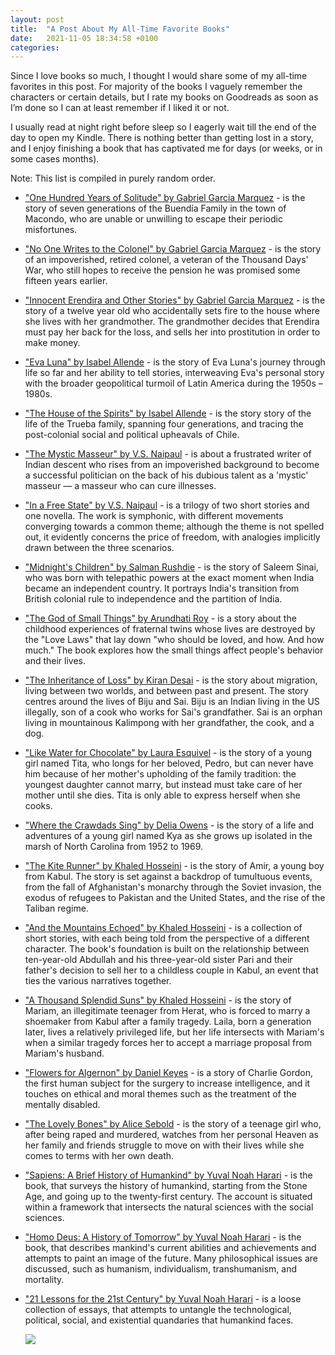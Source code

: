 ```yaml
---
layout: post
title:  "A Post About My All-Time Favorite Books"
date:   2021-11-05 18:34:58 +0100
categories: 
---
```

Since I love books so much, I thought I would share some of my all-time favorites in this post. For majority of the books I vaguely remember the characters or certain details, but I rate my books on Goodreads as soon as I’m done so I can at least remember if I liked it or not.  

I usually read at night right before sleep so I eagerly wait till the end of the day to open my Kindle. There is nothing better than getting lost in a story, and I enjoy finishing a book that has captivated me for days (or weeks, or in some cases months).

Note: This list is compiled in purely random order.

<ul>
  <li> <p><a href="https://www.goodreads.com/book/show/320.One_Hundred_Years_of_Solitude?ac=1&from_search=true&qid=trUw9lxmWm&rank=1" title="hp">"One Hundred Years of Solitude" by Gabriel Garcia Marquez</a> - is the story of seven generations of the Buendía Family in the town of Macondo, who are unable or unwilling to escape their periodic misfortunes.</p> 
  
  </li>
</ul>

<ul>
  <li><p><a href="https://www.goodreads.com/book/show/859844.No_One_Writes_to_the_Colonel?ac=1&from_search=true&qid=iEsyJ54Ask&rank=3" title="hp">"No One Writes to the Colonel" by Gabriel Garcia Marquez</a> - is the story of an impoverished, retired colonel, a veteran of the Thousand Days' War, who still hopes to receive the pension he was promised some fifteen years earlier.</p> 
  
  </li>
</ul>

<ul>
  <li><p><a href="https://www.goodreads.com/book/show/31741.Innocent_Erendira_and_Other_Stories" title="hp">"Innocent Erendira and Other Stories" by Gabriel Garcia Marquez</a> - is the story of a twelve year old who accidentally sets fire to the house where she lives with her grandmother. The grandmother decides that Erendira must pay her back for the loss, and sells her into prostitution in order to make money.</p> 
  
  </li>
</ul>

<ul>
  <li><p><a href="https://www.goodreads.com/book/show/149196.Eva_Luna" title="hp">"Eva Luna" by Isabel Allende</a> - is the story of Eva Luna's journey through life so far and her ability to tell stories, interweaving Eva's personal story with the broader geopolitical turmoil of Latin America during the 1950s – 1980s.</p> 
  
  </li>
</ul>

<ul>
  <li><p><a href="https://www.goodreads.com/book/show/9328.The_House_of_the_Spirits" title="hp">"The House of the Spirits" by Isabel Allende</a> - is the story story of the life of the Trueba family, spanning four generations, and tracing the post-colonial social and political upheavals of Chile.</p> 
  
  </li>
</ul>

<ul>
  <li><p><a href="https://www.goodreads.com/book/show/54149.The_Mystic_Masseur" title="hp">"The Mystic Masseur" by V.S. Naipaul</a> - is about a frustrated writer of Indian descent who rises from an impoverished background to become a successful politician on the back of his dubious talent as a 'mystic' masseur — a masseur who can cure illnesses.</p> 
  
  </li>
</ul>

<ul>
  <li><p><a href="https://www.goodreads.com/book/show/49742.In_a_Free_State" title="hp">"In a Free State" by V.S. Naipaul</a> - is a trilogy of two short stories and one novella. The work is symphonic, with different movements converging towards a common theme; although the theme is not spelled out, it evidently concerns the price of freedom, with analogies implicitly drawn between the three scenarios.</p>
  
  </li>
</ul>

<ul>
  <li><p><a href="https://www.goodreads.com/book/show/14836.Midnight_s_Children" title="hp">"Midnight's Children" by Salman Rushdie</a> - is the story of Saleem Sinai, who was born with telepathic powers at the exact moment when India became an independent country. It portrays India's transition from British colonial rule to independence and the partition of India.</p>  
  
  </li>
</ul>

<ul>
  <li><p><a href="https://www.goodreads.com/book/show/9777.The_God_of_Small_Things?ac=1&from_search=true&qid=IxeKkIkLMK&rank=1" title="hp">"The God of Small Things" by Arundhati Roy</a> - is a story about the childhood experiences of fraternal twins whose lives are destroyed by the "Love Laws" that lay down "who should be loved, and how. And how much." The book explores how the small things affect people's behavior and their lives.</p>
  
  </li>
</ul>

<ul>
  <li><p><a href="https://www.goodreads.com/book/show/95186.The_Inheritance_of_Loss" title="hp">"The Inheritance of Loss" by Kiran Desai</a> - is the story about migration, living between two worlds, and between past and present. The story centres around the lives of Biju and Sai. Biju is an Indian living in the US illegally, son of a cook who works for Sai's grandfather. Sai is an orphan living in mountainous Kalimpong with her grandfather, the cook, and a dog.</p> 
  
  </li>
</ul>

<ul>
  <li><p><a href="https://www.goodreads.com/book/show/6952.Like_Water_for_Chocolate" title="hp">"Like Water for Chocolate" by Laura Esquivel</a> - is the story of a young girl named Tita, who longs for her beloved, Pedro, but can never have him because of her mother's upholding of the family tradition: the youngest daughter cannot marry, but instead must take care of her mother until she dies. Tita is only able to express herself when she cooks.</p> 
  
  </li>
</ul>

<ul>
  <li><p><a href="https://www.goodreads.com/book/show/36809135-where-the-crawdads-sing" title="hp">"Where the Crawdads Sing" by Delia Owens</a> - is the story of a life and adventures of a young girl named Kya as she grows up isolated in the marsh of North Carolina from 1952 to 1969.</p>
  
  </li>
</ul>

<ul>
  <li><p><a href="hhttps://www.goodreads.com/book/show/77203.The_Kite_Runner" title="hp">"The Kite Runner" by Khaled Hosseini</a> - is the story of Amir, a young boy from Kabul. The story is set against a backdrop of tumultuous events, from the fall of Afghanistan's monarchy through the Soviet invasion, the exodus of refugees to Pakistan and the United States, and the rise of the Taliban regime.</p>
  
  </li>
</ul>

<ul>
  <li><p><a href="https://www.goodreads.com/book/show/16115612-and-the-mountains-echoed" title="hp">"And the Mountains Echoed" by Khaled Hosseini</a> - is a collection of short stories, with each being told from the perspective of a different character. The book's foundation is built on the relationship between ten-year-old Abdullah and his three-year-old sister Pari and their father's decision to sell her to a childless couple in Kabul, an event that ties the various narratives together.</p>
  
  </li>
</ul>

<ul>
  <li><p><a href="https://www.goodreads.com/book/show/128029.A_Thousand_Splendid_Suns" title="hp">"A Thousand Splendid Suns" by Khaled Hosseini</a> - is the story of Mariam, an illegitimate teenager from Herat, who is forced to marry a shoemaker from Kabul after a family tragedy. Laila, born a generation later, lives a relatively privileged life, but her life intersects with Mariam's when a similar tragedy forces her to accept a marriage proposal from Mariam's husband.</p> 
  
  </li>
</ul>

<ul>
  <li><p><a href="https://www.goodreads.com/book/show/36576608-flowers-for-algernon" title="hp">"Flowers for Algernon" by Daniel Keyes</a> - is a story of Charlie Gordon, the first human subject for the surgery to increase intelligence, and it touches on ethical and moral themes such as the treatment of the mentally disabled.</p> 
  
  </li>
</ul>

<ul>
  <li><p><a href="https://www.goodreads.com/book/show/12232938-the-lovely-bones" title="hp">"The Lovely Bones" by Alice Sebold</a> - is the story of a teenage girl who, after being raped and murdered, watches from her personal Heaven as her family and friends struggle to move on with their lives while she comes to terms with her own death.</p> 
  
  </li>
</ul>

<ul>
  <li><p><a href="https://www.goodreads.com/book/show/23692271-sapiens" title="hp">"Sapiens: A Brief History of Humankind" by Yuval Noah Harari</a> - is the book, that surveys the history of humankind, starting from the Stone Age, and going up to the twenty-first century. The account is situated within a framework that intersects the natural sciences with the social sciences.</p>
  
  </li>
</ul>

<ul>
  <li><p><a href="https://www.goodreads.com/book/show/31138556-homo-deus" title="hp">"Homo Deus: A History of Tomorrow" by Yuval Noah Harari</a> - is the book, that describes mankind's current abilities and achievements and attempts to paint an image of the future. Many philosophical issues are discussed, such as humanism, individualism, transhumanism, and mortality.</p> 
  
  </li>
</ul>

<ul>
  <li><p><a href="https://www.goodreads.com/book/show/38820046-21-lessons-for-the-21st-century" title="hp">"21 Lessons for the 21st Century" by Yuval Noah Harari</a> - is a loose collection of essays, that attempts to untangle the technological, political, social, and existential quandaries that humankind faces.</p>
<p><img src="https://i.gr-assets.com/images/S/compressed.photo.goodreads.com/books/1564577305l/38820046._SY475_.jpg"/></p>  
  </li>
</ul>